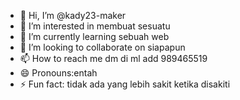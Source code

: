 - 👋 Hi, I’m @kady23-maker
- 👀 I’m interested in membuat sesuatu
- 🌱 I’m currently learning sebuah web
- 💞️ I’m looking to collaborate on siapapun
- 📫 How to reach me dm di ml add 989465519 
- 😄 Pronouns:entah
- ⚡ Fun fact: tidak ada yang lebih sakit ketika disakiti

<!---
kady23-maker/kady23-maker is a ✨ special ✨ repository because its `README.md` (this file) appears on your GitHub profile.
You can click the Preview link to take a look at your changes.
--->
